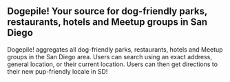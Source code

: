 ## Dogepile! Your source for dog-friendly parks, restaurants, hotels and Meetup groups in San Diego

Dogepile! aggregates all dog-friendly parks, restaurants, hotels and Meetup groups in the San Diego area. Users can search using an exact address, general location, or their current location. Users can then get directions to their new pup-friendly locale in SD!
